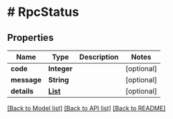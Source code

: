 # # RpcStatus


## Properties 


Name | Type | Description | Notes
------------ | ------------- | ------------- | -------------
**code**| **Integer** |   | [optional]
**message**| **String** |   | [optional]
**details**| [**List<ProtobufAny>**](ProtobufAny.md) |   | [optional]


[[Back to Model list]](../../README.md#models) [[Back to API list]](../../README.md#endpoints) [[Back to README]](../../README.md)

